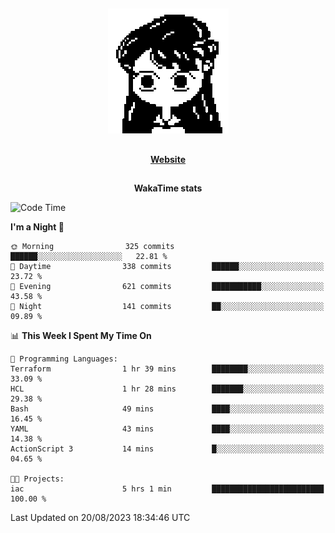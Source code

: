 ##

<p align="center">
  <img src="./person.gif" />
</p>

##

<div align="center">
  <p>
    <strong>
    <a href='https://domm.me'>Website</a>
    </strong>
  </p>
</div>

##

<div align="center">
  <p>
    <strong>
    WakaTime stats
    </strong>
  </p>
</div>

<!--START_SECTION:waka-->
![Code Time](http://img.shields.io/badge/Code%20Time-113%20hrs%203%20mins-blue)

**I'm a Night 🦉** 

```text
🌞 Morning                325 commits         ██████░░░░░░░░░░░░░░░░░░░   22.81 % 
🌆 Daytime                338 commits         ██████░░░░░░░░░░░░░░░░░░░   23.72 % 
🌃 Evening                621 commits         ███████████░░░░░░░░░░░░░░   43.58 % 
🌙 Night                  141 commits         ██░░░░░░░░░░░░░░░░░░░░░░░   09.89 % 
```


📊 **This Week I Spent My Time On** 

```text
💬 Programming Languages: 
Terraform                1 hr 39 mins        ████████░░░░░░░░░░░░░░░░░   33.09 % 
HCL                      1 hr 28 mins        ███████░░░░░░░░░░░░░░░░░░   29.38 % 
Bash                     49 mins             ████░░░░░░░░░░░░░░░░░░░░░   16.45 % 
YAML                     43 mins             ████░░░░░░░░░░░░░░░░░░░░░   14.38 % 
ActionScript 3           14 mins             █░░░░░░░░░░░░░░░░░░░░░░░░   04.65 % 

🐱‍💻 Projects: 
iac                      5 hrs 1 min         █████████████████████████   100.00 % 
```


 Last Updated on 20/08/2023 18:34:46 UTC
<!--END_SECTION:waka-->


